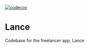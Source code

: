 [![codecov](https://codecov.io/gh/your-username/your-repo/branch/backend-auth/graph/badge.svg)](https://codecov.io/gh/your-username/your-repo)
# Lance
Codebase for the freelancer app, Lance
